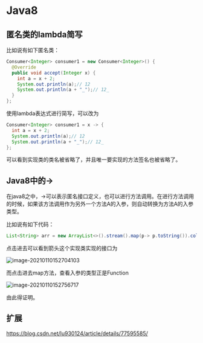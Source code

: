 # Java8



## 匿名类的lambda简写

比如说有如下匿名类：

```java
Consumer<Integer> consumer1 = new Consumer<Integer>() {
  @Override
  public void accept(Integer x) {
    int a = x + 2;
    System.out.println(a);// 12
    System.out.println(a + "_");// 12_
  }
};
```

使用lambda表达式进行简写，可以改为

```java
Consumer<Integer> consumer1 = x -> {
  int a = x + 2;
  System.out.println(a);// 12
  System.out.println(a + "_");// 12_
};
```

可以看到实现类的类名被省略了，并且唯一要实现的方法签名也被省略了。





## Java8中的->

在java8之中，->可以表示匿名接口定义，也可以进行方法调用。在进行方法调用的时候，如果该方法调用作为另外一个方法A的入参，则自动转换为方法A的入参类型。

比如说有如下代码：

```java
List<String> arr = new ArrayList<>().stream().map(p-> p.toString()).collect(Collectors.toList());
```

点击进去可以看到箭头这个实现类实现的接口为

![image-20210110152704103](https://tva1.sinaimg.cn/large/008eGmZEly1gmimqwf596j31c40scn1v.jpg)

而点击进去map方法，查看入参的类型正是Function

![image-20210110152756717](https://tva1.sinaimg.cn/large/008eGmZEly1gmimrqizxtj31bk0isn16.jpg)

由此得证明。







## 扩展

https://blog.csdn.net/lu930124/article/details/77595585/